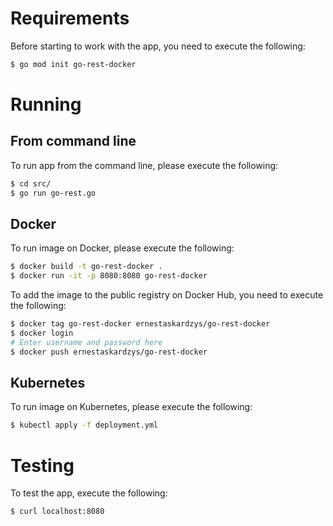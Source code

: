 # Requirements

Before starting to work with the app, you need to execute the following:

```bash
$ go mod init go-rest-docker
```

# Running

## From command line

To run app from the command line, please execute the following:

```bash
$ cd src/
$ go run go-rest.go
```

## Docker

To run image on Docker, please execute the following:

```bash
$ docker build -t go-rest-docker .
$ docker run -it -p 8080:8080 go-rest-docker
```

To add the image to the public registry on Docker Hub, you need to execute the following:

```bash
$ docker tag go-rest-docker ernestaskardzys/go-rest-docker
$ docker login
# Enter username and password here
$ docker push ernestaskardzys/go-rest-docker
```

## Kubernetes

To run image on Kubernetes, please execute the following:

```bash
$ kubectl apply -f deployment.yml
```

# Testing

To test the app, execute the following:

```bash
$ curl localhost:8080
```
